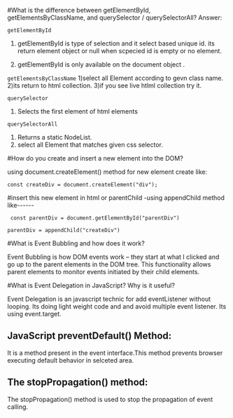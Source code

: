#What is the difference between getElementById, getElementsByClassName, and querySelector / querySelectorAll?
Answer: 

```getElementById```
1) getElementById is type of selection and it select based unique id.  its return element object or null when scpecied id is empty or no element.

2) getElementById is only available on the document object .

```getElementsByClassName```
1)select all Element according to gevn class name.
2)its return to html collection.
3)if you see live htlml collection try it.

```querySelector```
1) Selects the first element of html elements

```querySelectorAll```

1) Returns a static NodeList.
2) select all Element that matches given css selector.



#How do you create and insert a new element into the DOM?

using document.createElement() method for new element create like: 

 ```const createDiv = document.createElement("div");```

 #insert this new element  in html or parentChild -using appendChild method like------
  
 ``` const parentDiv = document.getElementById("parentDiv")```
 
```parentDiv = appendChild("createDiv")```

#What is Event Bubbling and how does it work?

Event Bubbling is how DOM events work – they start at what I clicked and go up to the parent elements in the DOM tree.
This functionality allows parent elements to monitor events initiated by their child elements.


#What is Event Delegation in JavaScript? Why is it useful?

Event Delegation is an javascript technic for add eventListener without looping.
Its doing light weight code and and avoid multiple event listener. 
Its using event.target.

## JavaScript preventDefault() Method:

It is a method present in the event interface.This method prevents browser executing  default behavior in selceted area.

## The stopPropagation() method:

The stopPropagation() method is used to stop the propagation of event calling.
